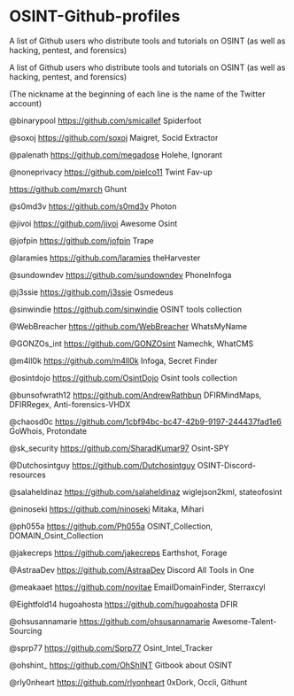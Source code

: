 # OSINT-Github-profiles
A list of Github users who distribute tools and tutorials on OSINT (as well as hacking, pentest, and forensics)



A list of Github users who distribute tools and tutorials on OSINT (as well as hacking, pentest, and forensics)


(The nickname at the beginning of each line is the name of the Twitter account)


@binarypool https://github.com/smicallef Spiderfoot

@soxoj https://github.com/soxoj Maigret, Socid Extractor

@palenath https://github.com/megadose Holehe, Ignorant

@noneprivacy https://github.com/pielco11 Twint Fav-up

https://github.com/mxrch Ghunt

@s0md3v https://github.com/s0md3v Photon

@jivoi https://github.com/jivoi Awesome Osint

@jofpin https://github.com/jofpin Trape

@laramies https://github.com/laramies theHarvester

@sundowndev https://github.com/sundowndev PhoneInfoga

@j3ssie https://github.com/j3ssie Osmedeus

@sinwindie https://github.com/sinwindie  OSINT tools collection 

@WebBreacher https://github.com/WebBreacher WhatsMyName

@GONZOs_int https://github.com/GONZOsint Namechk, WhatCMS

@m4ll0k https://github.com/m4ll0k Infoga, Secret Finder

@osintdojo https://github.com/OsintDojo Osint tools collection

@bunsofwrath12 https://github.com/AndrewRathbun DFIRMindMaps, DFIRRegex, Anti-forensics-VHDХ

@chaosd0c https://github.com/1cbf94bc-bc47-42b9-9197-244437fad1e6 GoWhois, Protondate

@sk_security https://github.com/SharadKumar97 Osint-SPY

@Dutchosintguy https://github.com/Dutchosintguy OSINT-Discord-resources

@salaheldinaz https://github.com/salaheldinaz wiglejson2kml, stateofosint

@ninoseki https://github.com/ninoseki Mitaka, Mihari

@ph055a https://github.com/Ph055a OSINT_Collection, DOMAIN_Osint_Collection

@jakecreps https://github.com/jakecreps Earthshot, Forage

@AstraaDev https://github.com/AstraaDev Discord All Tools in One

@meakaaet https://github.com/novitae EmailDomainFinder, Sterraxcyl

@Eightfold14 hugoahosta https://github.com/hugoahosta DFIR

@ohsusannamarie https://github.com/ohsusannamarie Awesome-Talent-Sourcing

@sprp77 https://github.com/Sprp77 Osint_Intel_Tracker

@ohshint_ https://github.com/OhShINT Gitbook about OSINT

@rly0nheart https://github.com/rlyonheart 0xDork, Occli, Githunt
